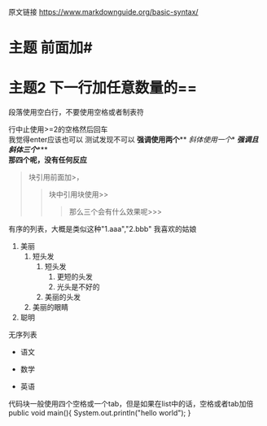 原文链接
https://www.markdownguide.org/basic-syntax/
# 主题  前面加#
主题2 下一行加任意数量的==
====================
段落使用空白行，不要使用空格或者制表符

行中止使用>=2的空格然后回车  
我觉得enter应该也可以
测试发现不可以
**强调使用两个****
*斜体使用一个**
***强调且斜体三个******  
****那四个呢，没有任何反应****  

> 块引用前面加>，
>>块中引用块使用>>
>>>那么三个会有什么效果呢>>>

有序的列表，大概是类似这种"1.aaa","2.bbb"
我喜欢的姑娘

1. 美丽  
    1. 短头发
        1. 短头发
            1. 更短的头发
            3. 光头是不好的
        3. 美丽的头发
    2. 美丽的眼睛
3. 聪明

无序列表
* 语文
+ 数学
- 英语

代码块一般使用四个空格或一个tab，但是如果在list中的话，空格或者tab加倍
    public void main(){
        System.out.println("hello world");
    }
